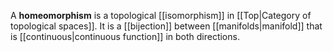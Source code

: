 A **homeomorphism** is a topological [[isomorphism]] in [[Top|Category of topological spaces]]. It is a [[bijection]] between [[manifolds|manifold]] that is [[continuous|continuous function]] in both directions.
